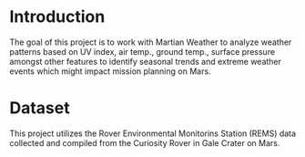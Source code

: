 # Introduction
The goal of this project is to work with Martian Weather to analyze weather patterns based on UV index, air temp., ground temp., surface pressure amongst other features to identify seasonal trends and extreme weather events which might impact mission planning on Mars.

# Dataset
This project utilizes the Rover Environmental Monitorins Station (REMS) data collected and compiled from the Curiosity Rover in Gale Crater on Mars.